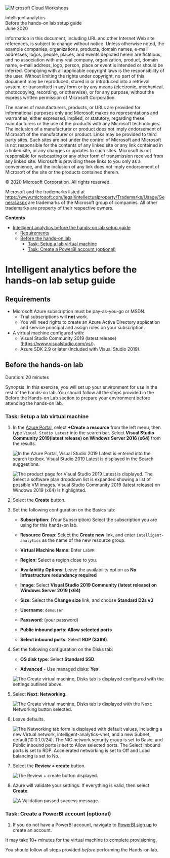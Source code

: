 ![Microsoft Cloud Workshops](https://github.com/Microsoft/MCW-Template-Cloud-Workshop/raw/master/Media/ms-cloud-workshop.png "Microsoft Cloud Workshops")

<div class="MCWHeader1">
Intelligent analytics
</div>

<div class="MCWHeader2">
Before the hands-on lab setup guide
</div>

<div class="MCWHeader3">
June 2020
</div>

Information in this document, including URL and other Internet Web site references, is subject to change without notice. Unless otherwise noted, the example companies, organizations, products, domain names, e-mail addresses, logos, people, places, and events depicted herein are fictitious, and no association with any real company, organization, product, domain name, e-mail address, logo, person, place or event is intended or should be inferred. Complying with all applicable copyright laws is the responsibility of the user. Without limiting the rights under copyright, no part of this document may be reproduced, stored in or introduced into a retrieval system, or transmitted in any form or by any means (electronic, mechanical, photocopying, recording, or otherwise), or for any purpose, without the express written permission of Microsoft Corporation.

The names of manufacturers, products, or URLs are provided for informational purposes only and Microsoft makes no representations and warranties, either expressed, implied, or statutory, regarding these manufacturers or the use of the products with any Microsoft technologies. The inclusion of a manufacturer or product does not imply endorsement of Microsoft of the manufacturer or product. Links may be provided to third party sites. Such sites are not under the control of Microsoft and Microsoft is not responsible for the contents of any linked site or any link contained in a linked site, or any changes or updates to such sites. Microsoft is not responsible for webcasting or any other form of transmission received from any linked site. Microsoft is providing these links to you only as a convenience, and the inclusion of any link does not imply endorsement of Microsoft of the site or the products contained therein.

© 2020 Microsoft Corporation. All rights reserved.

Microsoft and the trademarks listed at <https://www.microsoft.com/legal/intellectualproperty/Trademarks/Usage/General.aspx> are trademarks of the Microsoft group of companies. All other trademarks are property of their respective owners.

**Contents**

<!-- TOC -->

- [Intelligent analytics before the hands-on lab setup guide](#intelligent-analytics-before-the-hands-on-lab-setup-guide)
  - [Requirements](#requirements)
  - [Before the hands-on lab](#before-the-hands-on-lab)
    - [Task: Setup a lab virtual machine](#task-setup-a-lab-virtual-machine)
    - [Task: Create a PowerBI account (optional)](#task-create-a-powerbi-account-optional)
<!-- /TOC -->

# Intelligent analytics before the hands-on lab setup guide

## Requirements

- Microsoft Azure subscription must be pay-as-you-go or MSDN.
  - Trial subscriptions will **not** work.
  - You will need rights to create an Azure Active Directory application and service principal and assign roles on your subscription.
- A virtual machine configured with:
  - Visual Studio Community 2019 (latest release) (<https://www.visualstudio.com/vs/>).
  - Azure SDK 2.9 or later (Included with Visual Studio 2019).

## Before the hands-on lab

Duration: 20 minutes

Synopsis: In this exercise, you will set up your environment for use in the rest of the hands-on lab. You should follow all the steps provided in the Before the Hands-on Lab section to prepare your environment before attending the hands-on lab.

### Task: Setup a lab virtual machine

1. In the [Azure Portal](https://portal.azure.com/), select **+Create a resource** from the left menu, then type `Visual Studio Latest` into the search bar. Select **Visual Studio Community 2019(latest release) on Windows Server 2016 (x64)** from the results.

    ![In the Azure Portal, Visual Studio 2019 Latest is entered into the search textbox. Visual Studio 2019 Latest is displayed in the Search suggestions.](media/2019-06-19-15-05-08.png "Visual Studio 2019 Latest option is displayed")

    ![The product page for Visual Studio 2019 Latest is displayed. The Select a software plan dropdown list is expanded showing a list of possible VM images.  Visual Studio Community 2019 (latest release) on Windows 2019 (x64) is highlighted.](media/2019-09-03-12-22-16.png "Visual Studio Community 2019 (latest release) on Windows 2019 (x64) selected")

2. Select the **Create** button.

3. Set the following configuration on the Basics tab:

    - **Subscription**: (Your Subscription) Select the subscription you are using for this hands-on lab.

    - **Resource Group**: Select the **Create new** link, and enter `intelligent-analytics` as the name of the new resource group.

    - **Virtual Machine Name**: Enter `LabVM`

    - **Region**: Select a region close to you.

    - **Availability Options**:  Leave the availability option as **No infrastructure redundancy required**

    - **Image**: Select **Visual Studio 2019 Community (latest release) on Windows Server 2019 (x64)**

    - **Size**: Select the **Change size** link, and choose **Standard D2s v3**

    - **Username**: `demouser`

    - **Password**: (your password)

    - **Public inbound ports**: **Allow selected ports**

    - **Select inbound ports**: Select **RDP (3389)**.

4. Set the following configuration on the Disks tab:

    - **OS disk type**: Select **Standard SSD**.

    - **Advanced** - Use managed disks: **Yes**

    ![The Create virtual machine, Disks tab is displayed configured with the settings outlined above.](media/2019-03-20-11-28-25.png "Create a Virtual Machine")

5. Select **Next: Networking**.

    ![The Create virtual machine, Disks tab is displayed with the Next: Networking button selected.](media/2019-03-20-11-18-33.png "Review the next blade - Networking.")

6. Leave defaults.

    ![The Networking tab form is displayed with default values, including a new Virtual network, intelligent-analytics-vnet, and a new Subnet, default(10.0.1.0/24). The NIC network security group is set to Basic, and Public inbound ports is set to Allow selected ports. The Select inbound ports is set to RDP. Accelerated networking is set to Off and Load balancing is set to No.](media/2019-03-20-11-20-21.png "Networking tab - Configure Virtual Networks")

7. Select the **Review + create** button.

    ![The Review + create button displayed.](media/2019-03-20-11-23-20.png "Review and create button")

8. Azure will validate your settings.  If everything is valid, then select **Create**.

    ![A Validation passed success message.](media/2019-03-20-15-18-30.png "Validation passed")

### Task: Create a PowerBI account (optional)

1. If you do not have a PowerBI account, navigate to [PowerBI sign up](https://powerbi.microsoft.com/) to create an account.

It may take 10+ minutes for the virtual machine to complete provisioning.

You should follow all steps provided *before* performing the Hands-on lab.
